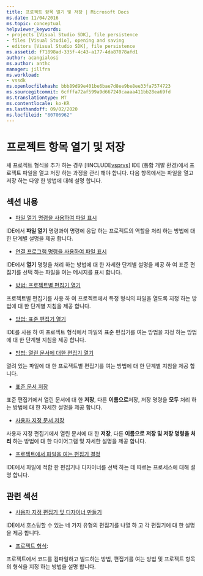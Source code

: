 ```yaml
---
title: 프로젝트 항목 열기 및 저장 | Microsoft Docs
ms.date: 11/04/2016
ms.topic: conceptual
helpviewer_keywords:
- projects [Visual Studio SDK], file persistence
- files [Visual Studio], opening and saving
- editors [Visual Studio SDK], file persistence
ms.assetid: f71898ad-335f-4c43-a177-4da87078afd1
author: acangialosi
ms.author: anthc
manager: jillfra
ms.workload:
- vssdk
ms.openlocfilehash: bbb89d99e401be6bae7d8ee9be8ee33fa7574723
ms.sourcegitcommit: 6cfffa72af599a9d667249caaaa411bb28ea69fd
ms.translationtype: MT
ms.contentlocale: ko-KR
ms.lasthandoff: 09/02/2020
ms.locfileid: "80706962"
---
```

# <a name="opening-and-saving-project-items"></a>프로젝트 항목 열기 및 저장
새 프로젝트 형식을 추가 하는 경우 [!INCLUDE[vsprvs](../../code-quality/includes/vsprvs_md.md)] IDE (통합 개발 환경)에서 프로젝트 파일을 열고 저장 하는 과정을 관리 해야 합니다. 다음 항목에서는 파일을 열고 저장 하는 다양 한 방법에 대해 설명 합니다.

## <a name="in-this-section"></a>섹션 내용
- [파일 열기 명령을 사용하여 파일 표시](../../extensibility/internals/displaying-files-by-using-the-open-file-command.md)

 IDE에서 **파일 열기** 명령과이 명령에 응답 하는 프로젝트의 역할을 처리 하는 방법에 대 한 단계별 설명을 제공 합니다.

- [연결 프로그램 명령을 사용하여 파일 표시](../../extensibility/internals/displaying-files-by-using-the-open-with-command.md)

 IDE에서 **열기** 명령을 처리 하는 방법에 대 한 자세한 단계별 설명을 제공 하 여 표준 편집기를 선택 하는 파일을 여는 메시지를 표시 합니다.

- [방법: 프로젝트별 편집기 열기](../../extensibility/how-to-open-project-specific-editors.md)

 프로젝트별 편집기를 사용 하 여 프로젝트에서 특정 형식의 파일을 열도록 지정 하는 방법에 대 한 단계별 지침을 제공 합니다.

- [방법: 표준 편집기 열기](../../extensibility/how-to-open-standard-editors.md)

 IDE를 사용 하 여 프로젝트 형식에서 파일의 표준 편집기를 여는 방법을 지정 하는 방법에 대 한 단계별 지침을 제공 합니다.

- [방법: 열린 문서에 대한 편집기 열기](../../extensibility/how-to-open-editors-for-open-documents.md)

 열려 있는 파일에 대 한 프로젝트별 편집기를 여는 방법에 대 한 단계별 지침을 제공 합니다.

- [표준 문서 저장](../../extensibility/internals/saving-a-standard-document.md)

 표준 편집기에서 열린 문서에 대 한 **저장**, 다른 **이름으로**저장, 저장 명령을 **모두** 처리 하는 방법에 대 한 자세한 설명을 제공 합니다.

- [사용자 지정 문서 저장](../../extensibility/internals/saving-a-custom-document.md)

 사용자 지정 편집기에서 열린 문서에 대 한 **저장**, 다른 **이름으로** **저장 및 저장 명령을 처리** 하는 방법에 대 한 다이어그램 및 자세한 설명을 제공 합니다.

- [프로젝트에서 파일을 여는 편집기 결정](../../extensibility/internals/determining-which-editor-opens-a-file-in-a-project.md)

 IDE에서 파일에 적합 한 편집기나 디자이너를 선택 하는 데 따르는 프로세스에 대해 설명 합니다.

## <a name="related-sections"></a>관련 섹션
- [사용자 지정 편집기 및 디자이너 만들기](../../extensibility/creating-custom-editors-and-designers.md)

 IDE에서 호스팅할 수 있는 네 가지 유형의 편집기를 나열 하 고 각 편집기에 대 한 설명을 제공 합니다.

- [프로젝트 형식](../../extensibility/internals/project-types.md):

 프로젝트에서 코드를 컴파일하고 빌드하는 방법, 편집기를 여는 방법 및 프로젝트 항목의 형식을 지정 하는 방법을 설명 합니다.
